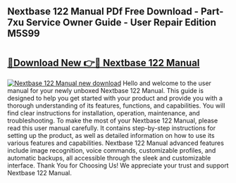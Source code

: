 ## Nextbase 122 Manual PDf Free Download - Part-7xu Service Owner Guide - User Repair Edition M5S99

# <h2><a href="http://cf24523.oget.top/?id=Nextbase+122+Manual">🔗Download New 👉🔴 Nextbase 122 Manual</a></h2>

[![Nextbase 122 Manual new download](https://i.imgur.com/5g1atiW.png)](http://cf24523.oget.top/?id=Nextbase+122+Manual)
Hello and welcome to the user manual for your newly unboxed Nextbase 122 Manual. This guide is designed to help you get started with your product and provide you with a thorough understanding of its features, functions, and capabilities. You will find clear instructions for installation, operation, maintenance, and troubleshooting. To make the most of your Nextbase 122 Manual, please read this user manual carefully. It contains step-by-step instructions for setting up the product, as well as detailed information on how to use its various features and capabilities. Nextbase 122 Manual advanced features include image recognition, voice commands, customizable profiles, and automatic backups, all accessible through the sleek and customizable interface. Thank You for Choosing Us! We appreciate your trust and support Nextbase 122 Manual.
